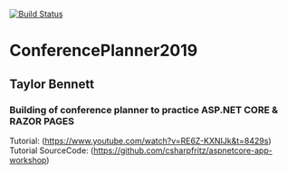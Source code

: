 [![Build Status](https://travis-ci.com/Twolar/ConferencePlanner.svg?token=BkeWHsxqq554WZbYApwz&branch=master)](https://travis-ci.com/Twolar/ConferencePlanner)
# ConferencePlanner2019

## Taylor Bennett
 
### Building of conference planner to practice ASP.NET CORE & RAZOR PAGES
Tutorial: (https://www.youtube.com/watch?v=RE6Z-KXNIJk&t=8429s)  
Tutorial SourceCode: (https://github.com/csharpfritz/aspnetcore-app-workshop)
